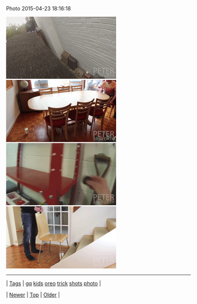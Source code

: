 <!--
title: Photo 2015-04-23 18
date: 2020-06-28T15:27:00.074Z
tags: gq, kids, oreo, trick, shots, photo
-->


Photo 2015-04-23 18:16:18

![](117184372959-0.gif)
![](117184372959-1.gif)
![](117184372959-2.gif)
![](117184372959-3.gif)

<!--BOTTOM-POST-NAVIGATION-->
---

| [Tags](tags.md) | [gq](tag-gq.md) [kids](tag-kids.md) [oreo](tag-oreo.md) [trick](tag-trick.md) [shots](tag-shots.md) [photo](tag-photo.md) |

| [Newer](117099480399.md) | [Top](index.md) | [Older](117185395207.md) |